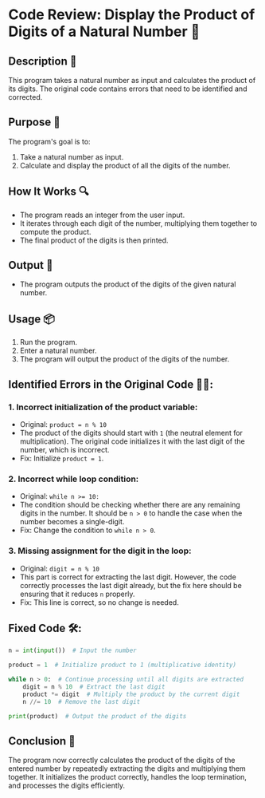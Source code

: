 # Code Review: Display the Product of Digits of a Natural Number 🔢

## Description 📝

This program takes a natural number as input and calculates the product of its digits.
The original code contains errors that need to be identified and corrected.

## Purpose 🎯

The program's goal is to:

1. Take a natural number as input.
2. Calculate and display the product of all the digits of the number.

## How It Works 🔍

-   The program reads an integer from the user input.
-   It iterates through each digit of the number, multiplying them together to compute the product.
-   The final product of the digits is then printed.

## Output 📜

-   The program outputs the product of the digits of the given natural number.

## Usage 📦

1. Run the program.
2. Enter a natural number.
3. The program will output the product of the digits of the number.

## Identified Errors in the Original Code 🕵🏾:

### 1. Incorrect initialization of the product variable:

-   Original: `product = n % 10`
-   The product of the digits should start with `1` (the neutral element for multiplication).
    The original code initializes it with the last digit of the number, which is incorrect.
-   Fix: Initialize `product = 1`.

### 2. Incorrect while loop condition:

-   Original: `while n >= 10:`
-   The condition should be checking whether there are any remaining digits in the number.
    It should be `n > 0` to handle the case when the number becomes a single-digit.
-   Fix: Change the condition to `while n > 0`.

### 3. Missing assignment for the digit in the loop:

-   Original: `digit = n % 10`
-   This part is correct for extracting the last digit.
    However, the code correctly processes the last digit already, but the fix here should be ensuring that it reduces `n` properly.
-   Fix: This line is correct, so no change is needed.

## Fixed Code 🛠:

```python
n = int(input())  # Input the number

product = 1  # Initialize product to 1 (multiplicative identity)

while n > 0:  # Continue processing until all digits are extracted
    digit = n % 10  # Extract the last digit
    product *= digit  # Multiply the product by the current digit
    n //= 10  # Remove the last digit

print(product)  # Output the product of the digits
```

## Conclusion 🚀

The program now correctly calculates the product of the digits of the entered number by repeatedly extracting the digits and multiplying them together.
It initializes the product correctly, handles the loop termination, and processes the digits efficiently.
